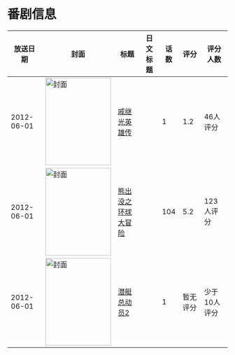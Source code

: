 # 番剧信息

|放送日期|封面|标题|日文标题|话数|评分|评分人数|
|---|---|---|---|---|---|---|
|2012-06-01|<img src="//lain.bgm.tv/pic/cover/c/e7/87/41027_0C0OU.jpg" alt="封面" style="width:150px;height:200px;object-fit:cover;">|[戚继光英雄传](https://bangumi.tv/subject/41027)||1|1.2|46人评分|
|2012-06-01|<img src="//lain.bgm.tv/pic/cover/c/69/ef/107529_ZImyt.jpg" alt="封面" style="width:150px;height:200px;object-fit:cover;">|[熊出没之环球大冒险](https://bangumi.tv/subject/107529)||104|5.2|123人评分|
|2012-06-01|<img src="//lain.bgm.tv/pic/cover/c/eb/b9/130810_Vj9j9.jpg" alt="封面" style="width:150px;height:200px;object-fit:cover;">|[潜艇总动员2](https://bangumi.tv/subject/130810)||1|暂无评分|少于10人评分|
